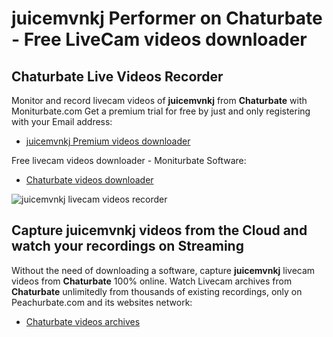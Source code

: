 # juicemvnkj Performer on Chaturbate - Free LiveCam videos downloader

## Chaturbate Live Videos Recorder

Monitor and record livecam videos of **juicemvnkj** from **Chaturbate** with Moniturbate.com
Get a premium trial for free by just and only registering with your Email address:
* [juicemvnkj Premium videos downloader](https://moniturbate.com/request-demo-licence-key.html)

Free livecam videos downloader - Moniturbate Software:
* [Chaturbate videos downloader](https://moniturbate.com/moniturbate-download-software.html)

![juicemvnkj livecam videos recorder](https://peachurnet.com/templates/moniturbate-software.png)


## Capture juicemvnkj videos from the Cloud and watch your recordings on Streaming

Without the need of downloading a software, capture **juicemvnkj** livecam videos from **Chaturbate** 100% online.
Watch Livecam archives from **Chaturbate** unlimitedly from thousands of existing recordings, only on Peachurbate.com and its websites network:
* [Chaturbate videos archives](https://peachurnet.com/)